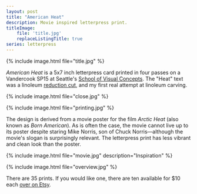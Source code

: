 ```yaml
---
layout: post
title: "American Heat"
description: Movie inspired letterpress print.
titleImage:
    file: 'title.jpg'
    replaceListingTitle: true
series: letterpress
---
```


{% include image.html file="title.jpg" %}

*American Heat* is a 5x7 inch letterpress card printed in four passes on a Vandercook SP15 at Seattle's [School of Visual Concepts](https://www.svcseattle.com). The "Heat" text was a linoleum [reduction cut](http://www.boardingallrows.com/linoleum-reduction-prints), and my first real attempt at linoleum carving.


{% include image.html file="close.jpg" %}

{% include image.html file="printing.jpg" %}

The design is derived from a movie poster for the film *Arctic Heat* (also known as *Born American*). As is often the case, the movie cannot live up to its poster despite staring Mike Norris, son of Chuck Norris—although the movie's slogan is surprisingly relevant. The letterpress print has less vibrant and clean look than the poster.

{% include image.html file="movie.jpg" description="Inspiration" %}

{% include image.html file="overview.jpg" %}

There are 35 prints. If you would like one, there are ten available for $10 each [over on Etsy](https://www.etsy.com/listing/671982244/american-heat).

